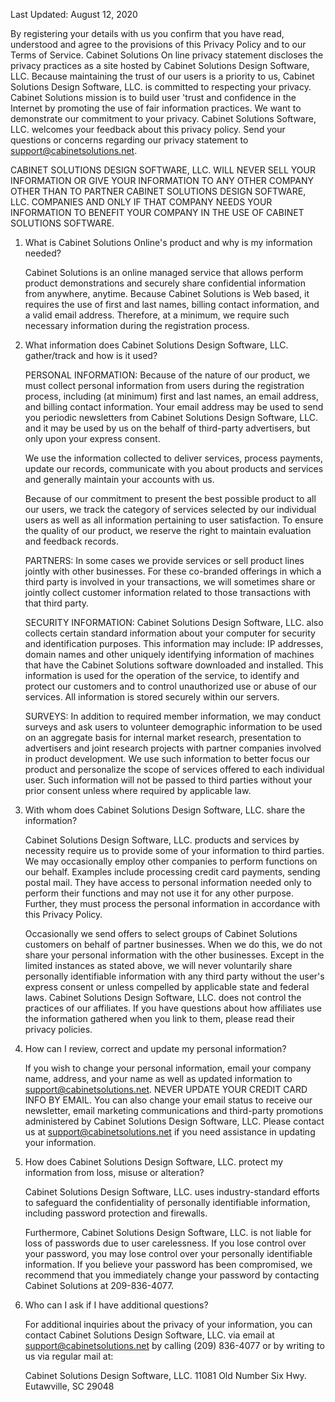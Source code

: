 Last Updated: August 12, 2020

By registering your details with us you confirm that you have read, understood and agree to the provisions of this 
Privacy Policy and to our Terms of Service. Cabinet Solutions On line privacy statement discloses the privacy 
practices as a site hosted by Cabinet Solutions Design Software, LLC. Because maintaining the trust of our users is a priority 
to us, Cabinet Solutions Design Software, LLC. is committed to respecting your privacy. Cabinet Solutions mission is to build user 
'trust and confidence in the Internet by promoting the use of fair information practices.  We want to demonstrate 
our commitment to your privacy. Cabinet Solutions Software, LLC. welcomes your feedback about this privacy policy. Send your 
questions or concerns regarding our privacy statement to [support@cabinetsolutions.net](mailto:support@cabinetsolutions.net). 

CABINET SOLUTIONS DESIGN SOFTWARE, LLC. WILL NEVER SELL YOUR INFORMATION OR GIVE YOUR INFORMATION TO ANY OTHER COMPANY OTHER THAN TO 
PARTNER CABINET SOLUTIONS DESIGN SOFTWARE, LLC. COMPANIES AND ONLY IF THAT COMPANY NEEDS YOUR INFORMATION TO BENEFIT YOUR COMPANY IN 
THE USE OF CABINET SOLUTIONS SOFTWARE.

1. What is Cabinet Solutions Online's product and why is my information needed?

   Cabinet Solutions is an online managed service that allows perform product demonstrations and securely share 
   confidential information from anywhere, anytime. Because Cabinet Solutions is Web based, it requires the use of 
   first and last names, billing contact information, and a valid email address. Therefore, at a minimum, we require 
   such necessary information during the registration process.

2. What information does Cabinet Solutions Design Software, LLC. gather/track and how is it used?

   PERSONAL INFORMATION: Because of the nature of our product, we must collect personal information from users during 
   the registration process, including (at minimum) first and last names, an email address, and billing contact 
   information. Your email address may be used to send you periodic newsletters from Cabinet Solutions Design Software, LLC. and it 
   may be used by us on the behalf of third-party advertisers, but only upon your express consent.

   We use the information collected to deliver services, process payments, update our records, communicate with you 
   about products and services and generally maintain your accounts with us.

   Because of our commitment to present the best possible product to all our users, we track the category of services 
   selected by our individual users as well as all information pertaining to user satisfaction. To ensure the quality 
   of our product, we reserve the right to maintain evaluation and feedback records.

   PARTNERS: In some cases we provide services or sell product lines jointly with other businesses. For these 
   co-branded offerings in which a third party is involved in your transactions, we will sometimes share or jointly 
   collect customer information related to those transactions with that third party. 

   SECURITY INFORMATION: Cabinet Solutions Design Software, LLC. also collects certain standard information about your computer for 
   security and identification purposes. This information may include: IP addresses, domain names and other uniquely 
   identifying information of machines that have the Cabinet Solutions software downloaded and installed. This 
   information is used for the operation of the service, to identify and protect our customers and to control 
   unauthorized use or abuse of our services. All information is stored securely within our servers.

   SURVEYS: In addition to required member information, we may conduct surveys and ask users to volunteer demographic 
   information to be used on an aggregate basis for internal market research, presentation to advertisers and joint 
   research projects with partner companies involved in product development. We use such information to better focus 
   our product and personalize the scope of services offered to each individual user. Such information will not be 
   passed to third parties without your prior consent unless where required by applicable law.

3. With whom does Cabinet Solutions Design Software, LLC. share the information?

   Cabinet Solutions Design Software, LLC. products and services by necessity require us to provide some of your information to third 
   parties. We may occasionally employ other companies to perform functions on our behalf. Examples include processing 
   credit card payments, sending postal mail. They have access to personal information needed only to perform their 
   functions and may not use it for any other purpose. Further, they must process the personal information in 
   accordance with this Privacy Policy.

   Occasionally we send offers to select groups of Cabinet Solutions customers on behalf of partner businesses. When 
   we do this, we do not share your personal information with the other businesses. Except in the limited instances 
   as stated above, we will never voluntarily share personally identifiable information with any third party without 
   the user's express consent or unless compelled by applicable state and federal laws. Cabinet Solutions Design Software, LLC. does 
   not control the practices of our affiliates. If you have questions about how affiliates use the information 
   gathered when you link to them, please read their privacy policies.

4. How can I review, correct and update my personal information?

   If you wish to change your personal information, email your company name, address, and your name as well as updated 
   information to [support@cabinetsolutions.net](mailto:support@cabinetsolutions.net). NEVER UPDATE YOUR CREDIT CARD INFO BY EMAIL. You can also change your 
   email status to receive our newsletter, email marketing communications and third-party promotions administered by 
   Cabinet Solutions Design Software, LLC. Please contact us at [support@cabinetsolutions.net](mailto:support@cabinetsolutions.net) if you need assistance in updating your 
   information.

5. How does Cabinet Solutions Design Software, LLC. protect my information from loss, misuse or alteration?

   Cabinet Solutions Design Software, LLC. uses industry-standard efforts to safeguard the confidentiality of personally identifiable 
   information, including password protection and firewalls.

   Furthermore, Cabinet Solutions Design Software, LLC. is not liable for loss of passwords due to user carelessness. If you lose 
   control over your password, you may lose control over your personally identifiable information. If you believe 
   your password has been compromised, we recommend that you immediately change your password by contacting 
   Cabinet Solutions at 209-836-4077. 

6. Who can I ask if I have additional questions?

   For additional inquiries about the privacy of your information, you can contact Cabinet Solutions Design Software, LLC. via email 
   at [support@cabinetsolutions.net](mailto:support@cabinetsolutions.net) by calling (209) 836-4077 or by writing to us via regular mail at: 

      Cabinet Solutions Design Software, LLC.
      11081 Old Number Six Hwy. Eutawville, SC 29048